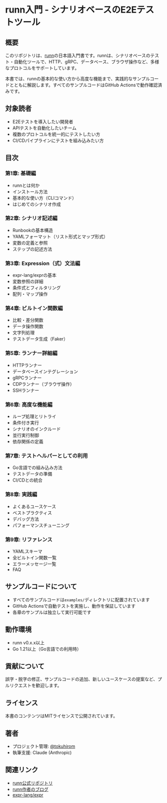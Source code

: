 # runn入門 - シナリオベースのE2Eテストツール

## 概要

このリポジトリは、[runn](https://github.com/k1LoW/runn)の日本語入門書です。runnは、シナリオベースのテスト・自動化ツールで、HTTP、gRPC、データベース、ブラウザ操作など、多様なプロトコルをサポートしています。

本書では、runnの基本的な使い方から高度な機能まで、実践的なサンプルコードとともに解説します。すべてのサンプルコードはGitHub Actionsで動作確認済みです。

## 対象読者

- E2Eテストを導入したい開発者
- APIテストを自動化したいチーム
- 複数のプロトコルを統一的にテストしたい方
- CI/CDパイプラインにテストを組み込みたい方

## 目次

### 第1章: 基礎編
- runnとは何か
- インストール方法
- 基本的な使い方（CLIコマンド）
- はじめてのシナリオ作成

### 第2章: シナリオ記述編
- Runbookの基本構造
- YAMLフォーマット（リスト形式とマップ形式）
- 変数の定義と参照
- ステップの記述方法

### 第3章: Expression（式）文法編
- expr-lang/exprの基本
- 変数参照の詳細
- 条件式とフィルタリング
- 配列・マップ操作

### 第4章: ビルトイン関数編
- 比較・差分関数
- データ操作関数
- 文字列処理
- テストデータ生成（Faker）

### 第5章: ランナー詳細編
- HTTPランナー
- データベースインテグレーション
- gRPCランナー
- CDPランナー（ブラウザ操作）
- SSHランナー

### 第6章: 高度な機能編
- ループ処理とリトライ
- 条件付き実行
- シナリオのインクルード
- 並行実行制御
- 依存関係の定義

### 第7章: テストヘルパーとしての利用
- Go言語での組み込み方法
- テストデータの準備
- CI/CDとの統合

### 第8章: 実践編
- よくあるユースケース
- ベストプラクティス
- デバッグ方法
- パフォーマンスチューニング

### 第9章: リファレンス
- YAMLスキーマ
- 全ビルトイン関数一覧
- エラーメッセージ一覧
- FAQ

## サンプルコードについて

- すべてのサンプルコードは`examples/`ディレクトリに配置されています
- GitHub Actionsで自動テストを実施し、動作を保証しています
- 各章のサンプルは独立して実行可能です

## 動作環境

- runn v0.x.x以上
- Go 1.21以上（Go言語での利用時）

## 貢献について

誤字・脱字の修正、サンプルコードの追加、新しいユースケースの提案など、プルリクエストを歓迎します。

## ライセンス

本書のコンテンツはMITライセンスで公開されています。

## 著者

- プロジェクト管理: [@tokuhirom](https://github.com/tokuhirom)
- 執筆支援: Claude (Anthropic)

## 関連リンク

- [runn公式リポジトリ](https://github.com/k1LoW/runn)
- [runn作者のブログ](https://k1low.dev/)
- [expr-lang/expr](https://expr-lang.org/)